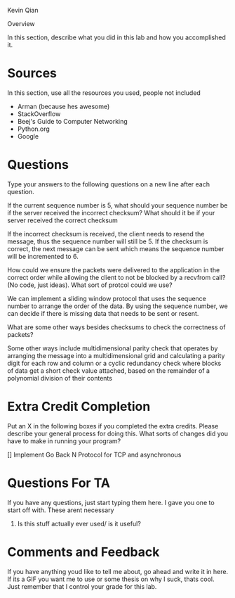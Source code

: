 Kevin Qian

Overview

In this section, describe what you did in this lab and how you accomplished it.

# Sources

In this section, use all the resources you used, people not included

- Arman (because hes awesome)
- StackOverflow
- Beej's Guide to Computer Networking
- Python.org
- Google

# Questions

Type your answers to the following questions on a new line after each question.

If the current sequence number is 5, what should your sequence number be if the server received the incorrect checksum? What should it be if your
server received the correct checksum

If the incorrect checksum is received, the client needs to resend the message, thus the sequence number will still be 5. If the checksum is correct,
the next message can be sent which means the sequence number will be incremented to 6. 

How could we ensure the packets were delivered to the application in the correct order while allowing the client to not be blocked by a recvfrom call? (No code, just ideas). What sort of protcol could we use?

We can implement a sliding window protocol that uses the sequence number to arrange the order of the data. By using the sequence number, we can decide
if there is missing data that needs to be sent or resent.


What are some other ways besides checksums to check the correctness of packets?

Some other ways include multidimensional parity check that operates by arranging the message into a multidimensional grid and calculating a parity digit for each row and column or a cyclic redundancy check where blocks of data get a short check value attached, based on the remainder of a polynomial division of their contents

# Extra Credit Completion

Put an X in the following boxes if you completed the extra credits. Please describe your general process for doing this. What sorts of changes did you have to make in running your program?

[] Implement Go Back N Protocol for TCP and asynchronous

# Questions For TA

If you have any questions, just start typing them here. I gave you one to start off with. These arent necessary

1. Is this stuff actually ever used/ is it useful?

# Comments and Feedback

If you have anything youd like to tell me about, go ahead and write it in here. If its a GIF you want me to use or some thesis on why I suck, thats cool. Just remember that I control your grade for this lab.

